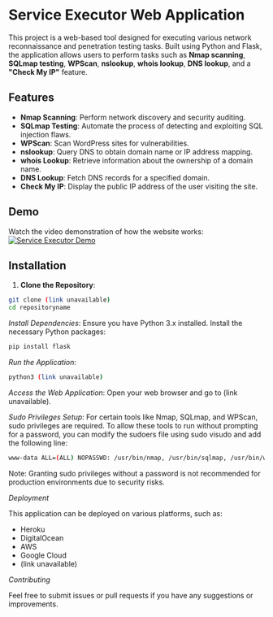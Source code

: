 # Service Executor Web Application

This project is a web-based tool designed for executing various network reconnaissance and penetration testing tasks. Built using Python and Flask, the application allows users to perform tasks such as **Nmap scanning**, **SQLmap testing**, **WPScan**, **nslookup**, **whois lookup**, **DNS lookup**, and a **"Check My IP"** feature.

## Features

* **Nmap Scanning**: Perform network discovery and security auditing.
* **SQLmap Testing**: Automate the process of detecting and exploiting SQL injection flaws.
* **WPScan**: Scan WordPress sites for vulnerabilities.
* **nslookup**: Query DNS to obtain domain name or IP address mapping.
* **whois Lookup**: Retrieve information about the ownership of a domain name.
* **DNS Lookup**: Fetch DNS records for a specified domain.
* **Check My IP**: Display the public IP address of the user visiting the site.

## Demo

Watch the video demonstration of how the website works: [![Service Executor Demo](URL-to-video-thumbnail)]([URL-to-video](https://github.com/user-attachments/assets/43e9b22f-c750-41a7-ab0a-3ce27fa4a28d))

## Installation

1. **Clone the Repository**:
```bash
git clone (link unavailable)
cd repositoryname
```
*Install Dependencies*: Ensure you have Python 3.x installed. Install the necessary Python packages:

```bash
pip install flask
```
*Run the Application*:
```bash
python3 (link unavailable)
```
*Access the Web Application*: Open your web browser and go to (link unavailable).

*Sudo Privileges Setup*: For certain tools like Nmap, SQLmap, and WPScan, sudo privileges are required. To allow these tools to run without prompting for a password, you can modify the sudoers file using sudo visudo and add the following line:
```bash
www-data ALL=(ALL) NOPASSWD: /usr/bin/nmap, /usr/bin/sqlmap, /usr/bin/wpscan
```
Note: Granting sudo privileges without a password is not recommended for production environments due to security risks.

*Deployment*

This application can be deployed on various platforms, such as:

- Heroku
- DigitalOcean
- AWS
- Google Cloud
- (link unavailable)

*Contributing*

Feel free to submit issues or pull requests if you have any suggestions or improvements.



